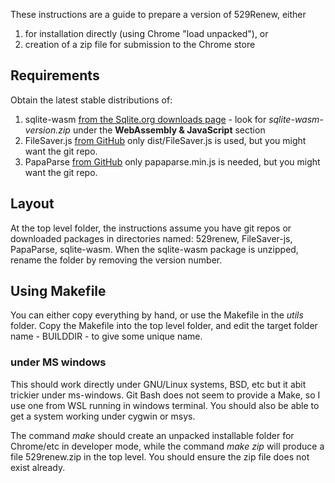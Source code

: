 These instructions are a guide to prepare a version of 529Renew, either
1. for installation directly (using Chrome "load unpacked"), or 
2. creation of a zip file for submission to the Chrome store

## Requirements
Obtain the latest stable distributions of:
1. sqlite-wasm  [from the Sqlite.org downloads page](https://sqlite.org/download.html) - look for _sqlite-wasm-version.zip_  under the **WebAssembly & JavaScript** section
2. FileSaver.js [from GitHub](https://github.com/eligrey/FileSaver.js) only dist/FileSaver.js is used, but you might want the git repo.
3. PapaParse [from GitHub](https://github.com/mholt/PapaParse) only papaparse.min.js is needed, but you might want the git repo.

## Layout
At the top level folder, the instructions assume you have git repos or downloaded packages in directories named: 529renew, FileSaver-js, PapaParse, sqlite-wasm.
When the sqlite-wasm package is unzipped, rename the folder by removing the version number.

## Using Makefile
You can either copy everything by hand, or use the Makefile in the _utils_ folder.
Copy the Makefile into the top level folder, and edit the target folder name - BUILDDIR - to give some unique name.
### under MS windows
This should work directly under GNU/Linux systems, BSD, etc but it  abit trickier under ms-windows.
Git Bash does not seem to provide a Make, so I use one from WSL running in windows terminal.
You should also be able to get a system working under cygwin or msys.

The command _make_ should create an unpacked installable folder for Chrome/etc in developer mode, while 
the command _make_ _zip_ will produce a file 529renew.zip in the top level.
You should ensure the zip file does not exist already.
